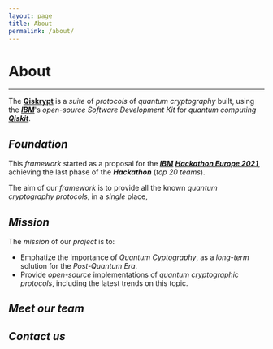```yaml
---
layout: page
title: About
permalink: /about/
---
```


# **About**

***

The [**Qiskrypt**](https://qiskrypt.github.io/) is a _suite_ of _protocols_ of _quantum cryptography_ built, using the [**_IBM_**](https://www.ibm.com/)'s _open-source_ _Software Development Kit_ for _quantum computing_ [**_Qiskit_**](https://qiskit.org/).

## **_Foundation_**

This _framework_ started as a proposal for the [**_IBM_**](https://www.ibm.com/) [**_Hackathon Europe 2021_**](https://qiskithackathoneurope.bemyapp.com/), achieving the last phase of the **_Hackathon_** (_top 20 teams_).

The aim of our _framework_ is to provide all the known _quantum cryptography protocols_, in a _single_ place,

## **_Mission_**

The _mission_ of our _project_ is to:
* Emphatize the importance of _Quantum Cyptography_, as a _long-term_ solution for the _Post-Quantum Era_.
* Provide _open-source_ implementations of _quantum cryptographic protocols_, including the latest trends on this topic.

## **_Meet our team_**

## **_Contact us_**